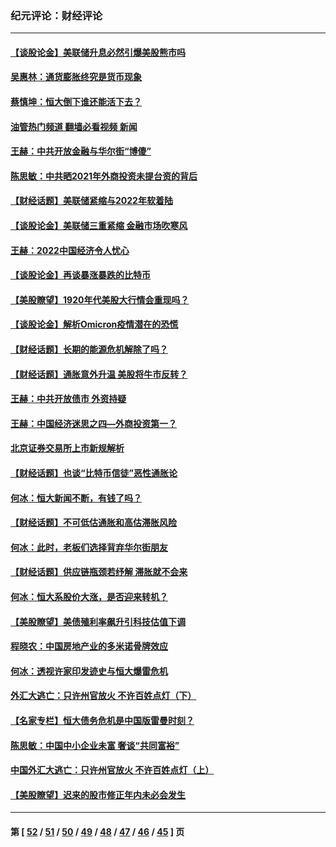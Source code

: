 ### 纪元评论：财经评论
---
#### [【谈股论金】美联储升息必然引爆美股熊市吗](../../pages/nsc1026/n13519194.md?01220330) 
#### [吴惠林：通货膨胀终究是货币现象](../../pages/nsc1026/n13512979.md?01220330) 
#### [蔡慎坤：恒大倒下谁还能活下去？](../../pages/nsc1026/n13501831.md?01220330) 
#### [油管热门频道 翻墙必看视频 新闻](ok?01220330)
#### [王赫：中共开放金融与华尔街“博傻”](../../pages/nsc1026/n13501138.md?01220330) 
#### [陈思敏：中共晒2021年外商投资未提台资的背后](../../pages/nsc1026/n13501057.md?01220330) 
#### [【财经话题】美联储紧缩与2022年软着陆](../../pages/nsc1026/n13498354.md?01220330) 
#### [【谈股论金】美联储三重紧缩 金融市场吹寒风](../../pages/nsc1026/n13487202.md?01220330) 
#### [王赫：2022中国经济令人忧心](../../pages/nsc1026/n13480433.md?01220330) 
#### [【谈股论金】再谈暴涨暴跌的比特币](../../pages/nsc1026/n13428036.md?01220330) 
#### [【美股瞭望】1920年代美股大行情会重现吗？](../../pages/nsc1026/n13425425.md?01220330) 
#### [【谈股论金】解析Omicron疫情潜在的恐慌](../../pages/nsc1026/n13403704.md?01220330) 
#### [【财经话题】长期的能源危机解除了吗？](../../pages/nsc1026/n13378041.md?01220330) 
#### [【财经话题】通胀意外升温 美股将牛市反转？](../../pages/nsc1026/n13370659.md?01220330) 
#### [王赫：中共开放债市 外资持疑](../../pages/nsc1026/n13366203.md?01220330) 
#### [王赫：中国经济迷思之四—外商投资第一？](../../pages/nsc1026/n13354150.md?01220330) 
#### [北京证券交易所上市新规解析](../../pages/nsc1026/n13348292.md?01220330) 
#### [【财经话题】也谈“比特币信徒”恶性通胀论](../../pages/nsc1026/n13331972.md?01220330) 
#### [何冰：恒大新闻不断，有钱了吗？](../../pages/nsc1026/n13325002.md?01220330) 
#### [【财经话题】不可低估通胀和高估滞胀风险](../../pages/nsc1026/n13300505.md?01220330) 
#### [何冰：此时，老板们选择背弃华尔街朋友](../../pages/nsc1026/n13295291.md?01220330) 
#### [【财经话题】供应链瓶颈若纾解 滞胀就不会来](../../pages/nsc1026/n13286759.md?01220330) 
#### [何冰：恒大系股价大涨，是否迎来转机？](../../pages/nsc1026/n13276822.md?01220330) 
#### [【美股瞭望】美债殖利率飙升引科技估值下调](../../pages/nsc1026/n13267775.md?01220330) 
#### [程晓农：中国房地产业的多米诺骨牌效应](../../pages/nsc1026/n13259673.md?01220330) 
#### [何冰：透视许家印发迹史与恒大爆雷危机](../../pages/nsc1026/n13253937.md?01220330) 
#### [外汇大逃亡：只许州官放火 不许百姓点灯（下）](../../pages/nsc1026/n13245748.md?01220330) 
#### [【名家专栏】恒大债务危机是中国版雷曼时刻？](../../pages/nsc1026/n13242613.md?01220330) 
#### [陈思敏：中国中小企业未富 奢谈“共同富裕”](../../pages/nsc1026/n13241213.md?01220330) 
#### [中国外汇大逃亡：只许州官放火 不许百姓点灯（上）](../../pages/nsc1026/n13228773.md?01220330) 
#### [【美股瞭望】迟来的股市修正年内未必会发生](../../pages/nsc1026/n13223100.md?01220330) 

---
#### 第 [ [52](./52.md?01220330) / [51](./51.md?01220330) / [50](./50.md?01220330) / [49](./49.md?01220330) / [48](./48.md?01220330) / [47](./47.md?01220330) / [46](./46.md?01220330) / [45](./45.md?01220330) ] 页
